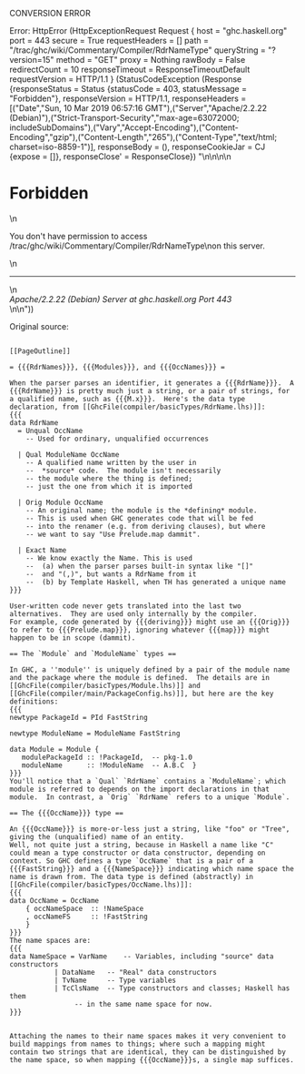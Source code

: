 CONVERSION ERROR

Error: HttpError (HttpExceptionRequest Request {
  host                 = "ghc.haskell.org"
  port                 = 443
  secure               = True
  requestHeaders       = []
  path                 = "/trac/ghc/wiki/Commentary/Compiler/RdrNameType"
  queryString          = "?version=15"
  method               = "GET"
  proxy                = Nothing
  rawBody              = False
  redirectCount        = 10
  responseTimeout      = ResponseTimeoutDefault
  requestVersion       = HTTP/1.1
}
 (StatusCodeException (Response {responseStatus = Status {statusCode = 403, statusMessage = "Forbidden"}, responseVersion = HTTP/1.1, responseHeaders = [("Date","Sun, 10 Mar 2019 06:57:16 GMT"),("Server","Apache/2.2.22 (Debian)"),("Strict-Transport-Security","max-age=63072000; includeSubDomains"),("Vary","Accept-Encoding"),("Content-Encoding","gzip"),("Content-Length","265"),("Content-Type","text/html; charset=iso-8859-1")], responseBody = (), responseCookieJar = CJ {expose = []}, responseClose' = ResponseClose}) "<!DOCTYPE HTML PUBLIC \"-//IETF//DTD HTML 2.0//EN\">\n<html><head>\n<title>403 Forbidden</title>\n</head><body>\n<h1>Forbidden</h1>\n<p>You don't have permission to access /trac/ghc/wiki/Commentary/Compiler/RdrNameType\non this server.</p>\n<hr>\n<address>Apache/2.2.22 (Debian) Server at ghc.haskell.org Port 443</address>\n</body></html>\n"))

Original source:

```trac

[[PageOutline]]

= {{{RdrNames}}}, {{{Modules}}}, and {{{OccNames}}} =

When the parser parses an identifier, it generates a {{{RdrName}}}.  A {{{RdrName}}} is pretty much just a string, or a pair of strings, for a qualified name, such as {{{M.x}}}.  Here's the data type declaration, from [[GhcFile(compiler/basicTypes/RdrName.lhs)]]:
{{{
data RdrName 
  = Unqual OccName
	-- Used for ordinary, unqualified occurrences 

  | Qual ModuleName OccName
	-- A qualified name written by the user in 
	--  *source* code.  The module isn't necessarily 
	-- the module where the thing is defined; 
	-- just the one from which it is imported

  | Orig Module OccName
	-- An original name; the module is the *defining* module.
	-- This is used when GHC generates code that will be fed
	-- into the renamer (e.g. from deriving clauses), but where
	-- we want to say "Use Prelude.map dammit".  
 
  | Exact Name
	-- We know exactly the Name. This is used 
	--  (a) when the parser parses built-in syntax like "[]" 
	--	and "(,)", but wants a RdrName from it
	--  (b) by Template Haskell, when TH has generated a unique name
}}}

User-written code never gets translated into the last two alternatives.  They are used only internally by the compiler.
For example, code generated by {{{deriving}}} might use an {{{Orig}}} to refer to {{{Prelude.map}}}, ignoring whatever {{{map}}} might happen to be in scope (dammit).

== The `Module` and `ModuleName` types ==

In GHC, a ''module'' is uniquely defined by a pair of the module name and the package where the module is defined.  The details are in [[GhcFile(compiler/basicTypes/Module.lhs)]] and  [[GhcFile(compiler/main/PackageConfig.hs)]], but here are the key definitions:
{{{
newtype PackageId = PId FastString

newtype ModuleName = ModuleName FastString

data Module = Module {
   modulePackageId :: !PackageId,  -- pkg-1.0
   moduleName      :: !ModuleName  -- A.B.C  }
}}}
You'll notice that a `Qual` `RdrName` contains a `ModuleName`; which module is referred to depends on the import declarations in that module.  In contrast, a `Orig` `RdrName` refers to a unique `Module`.

== The {{{OccName}}} type ==

An {{{OccName}}} is more-or-less just a string, like "foo" or "Tree", giving the (unqualified) name of an entity. 
Well, not quite just a string, because in Haskell a name like "C" could mean a type constructor or data constructor, depending on context. So GHC defines a type `OccName` that is a pair of a {{{FastString}}} and a {{{NameSpace}}} indicating which name space the name is drawn from. The data type is defined (abstractly) in [[GhcFile(compiler/basicTypes/OccName.lhs)]]:
{{{
data OccName = OccName 
    { occNameSpace  :: !NameSpace
    , occNameFS     :: !FastString
    }
}}}
The name spaces are: 
{{{
data NameSpace = VarName	-- Variables, including "source" data constructors
	       | DataName	-- "Real" data constructors 
	       | TvName		-- Type variables
	       | TcClsName	-- Type constructors and classes; Haskell has them
				-- in the same name space for now.
}}}


Attaching the names to their name spaces makes it very convenient to build mappings from names to things; where such a mapping might contain two strings that are identical, they can be distinguished by the name space, so when mapping {{{OccName}}}s, a single map suffices.
```
